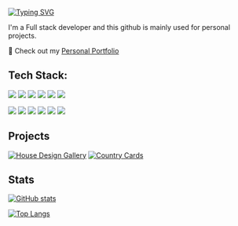 [![Typing SVG](https://readme-typing-svg.herokuapp.com?color=CEA5F7&lines=Hey+there!+Welcome+to+my+github)](https://git.io/typing-svg)

I'm a Full stack developer and this github is mainly used for personal projects.

👀 Check out my [Personal Portfolio](http://fernandafcorrea.com/)
## Tech Stack:

<img src="https://img.shields.io/badge/React-20232A?style=for-the-badge&logo=react&logoColor=61DAFB"> <img src="https://img.shields.io/badge/HTML-239120?style=for-the-badge&logo=html5&logoColor=white">
<img src="https://img.shields.io/badge/CSS-239120?&style=for-the-badge&logo=css3&logoColor=white"> <img src="https://img.shields.io/badge/JavaScript-323330?style=for-the-badge&logo=javascript&logoColor=F7DF1E">
<img src="https://img.shields.io/badge/Python-14354C?style=for-the-badge&logo=python&logoColor=white">
<img src="https://img.shields.io/badge/Flask-000000?style=for-the-badge&logo=flask&logoColor=white"> 

<img src="https://img.shields.io/badge/mongodb%20-%2347A248svg?&style=for-the-badge&logo=mongodb&logoColor=white"> <img src="https://img.shields.io/badge/git%20-%23F05032.svg?&style=for-the-badge&logo=git&logoColor=white"/>
<img src="http://img.shields.io/badge/-VS%20Code-000000?style=for-the-badge&logo=Visual-studio-code&logoColor=blue"> 
<img src="https://img.shields.io/badge/Heroku-430098?style=for-the-badge&logo=heroku&logoColor=white"> 
<img src="https://img.shields.io/badge/GitHub-100000?style=for-the-badge&logo=github&logoColor=white">
<img src="https://img.shields.io/badge/PostgreSQL-316192?style=for-the-badge&logo=postgresql&logoColor=white"> 

## Projects
[![House Design Gallery](https://github-readme-stats.vercel.app/api/pin/?username=ffrancacorrea&repo=house-design-gallery&theme=material-palenight)](https://github.com/ffrancacorrea/house-design-gallery)
[![Country Cards](https://github-readme-stats.vercel.app/api/pin/?username=ffrancacorrea&repo=country-cards&theme=material-palenight)](https://github.com/ffrancacorrea/country-cards)

## Stats

[![GitHub stats](https://github-readme-stats.vercel.app/api?username=ffrancacorrea&show_icons=true&theme=material-palenight)](https://github.com/anuraghazra/github-readme-stats)

[![Top Langs](https://github-readme-stats.vercel.app/api/top-langs/?username=ffrancacorrea&layout=compact&theme=material-palenight)](https://github.com/anuraghazra/github-readme-stats)
